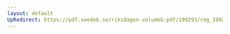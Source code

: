 ```yaml
---
layout: default
UpRedirect: https://pdf.swedeb.se/riksdagen-volumeG-pdf/199293/reg_199293/reg_199293_0170.pdf
---
```

